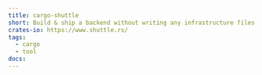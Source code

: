 ```yaml
---
title: cargo-shuttle
short: Build & ship a backend without writing any infrastructure files. Instead get your infrastructure definitions from your code function signatures and annotations.
crates-io: https://www.shuttle.rs/
tags:
  - cargo
  - tool
docs:
---
```

